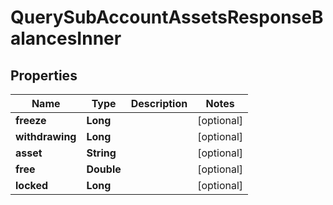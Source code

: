 

# QuerySubAccountAssetsResponseBalancesInner


## Properties

| Name | Type | Description | Notes |
|------------ | ------------- | ------------- | -------------|
|**freeze** | **Long** |  |  [optional] |
|**withdrawing** | **Long** |  |  [optional] |
|**asset** | **String** |  |  [optional] |
|**free** | **Double** |  |  [optional] |
|**locked** | **Long** |  |  [optional] |



